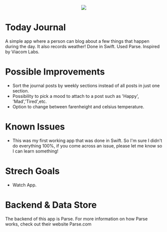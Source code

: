 
<p align="center">
  <img src="https://raw.githubusercontent.com/lukegeiger/KamcordExample/master/kamcord-screen.png">
</p>

# Today Journal
A simple app where a person can blog about a few things that happen during the day. It also records weather! Done in Swift. Used Parse. Inspired by Viacom Labs.

# Possible Improvements
- Sort the journal posts by weekly sections instead of all posts in just one section.
- Possibility to pick a mood to attach to a post such as 'Happy', 'Mad','Tired',etc.
- Option to change between farenheight and celsius temperature. 

# Known Issues
- This was my first working app that was done in Swift. So I'm sure I didn't do everything 100%, if you come across an issue, please let me know so I can learn something!

# Strech Goals
- Watch App.

# Backend & Data Store
The backend of this app is Parse. For more information on how Parse works, check out their website Parse.com

